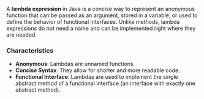 A **lambda expression** in Java is a concise way to represent an anonymous function that can be passed as an argument, stored in a variable, or used to define the behavior of functional interfaces. Unlike methods, lambda expressions do not need a name and can be implemented right where they are needed.
### Characteristics
- **Anonymous**: Lambdas are unnamed functions.
- **Concise Syntax**: They allow for shorter and more readable code.
- **Functional Interface**: Lambdas are used to implement the single abstract method of a functional interface (an interface with exactly one abstract method).